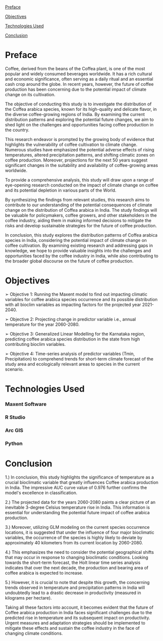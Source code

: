 [ Preface](https://github.com/Shivani3797/Future_Coffee_Prediction/blob/main/README.md#preface)

[ Objectives](url)

[ Technologies Used](url)

[ Conclusion](url)

# Preface

Coffee, derived from the beans of the Coffea plant, is one of the most popular and widely consumed beverages worldwide. It has a rich cultural and economic significance, often serving as a daily ritual and an essential cash crop around the globe. In recent years, however, the future of coffee production has been concerning due to the potential impact of climate change on its cultivation.

The objective of conducting this study is to investigate the distribution of the Coffea arabica species, known for its high-quality and delicate flavor, in the diverse coffee-growing regions of India. By examining the current distribution patterns and exploring the potential future changes, we aim to shed light on the challenges and opportunities facing coffee production in the country.

This research endeavor is prompted by the growing body of evidence that highlights the vulnerability of coffee cultivation to climate change. Numerous studies have emphasized the potential adverse effects of rising temperatures, altered precipitation patterns, and shifting climatic zones on coffee production. Moreover, projections for the next 50 years suggest significant changes in the suitability and availability of coffee-growing areas worldwide.

To provide a comprehensive analysis, this study will draw upon a range of eye-opening research conducted on the impact of climate change on coffee and its potential depletion in various parts of the World.

By synthesizing the findings from relevant studies, this research aims to contribute to our understanding of the potential consequences of climate change on the distribution of Coffea arabica in India. The study findings will be valuable for policymakers, coffee growers, and other stakeholders in the coffee industry, aiding them in making informed decisions to mitigate the risks and develop sustainable strategies for the future of coffee production.

In conclusion, this study explores the distribution patterns of Coffea arabica species in India, considering the potential impact of climate change on coffee cultivation. By examining existing research and addressing gaps in knowledge, we hope to provide valuable insights into the challenges and opportunities faced by the coffee industry in India, while also contributing to the broader global discourse on the future of coffee production.

# Objectives

➢ Objective 1: Running the Maxent model to find out impacting climatic variables for coffee arabica species occurrence and its possible distribution with all bioclim variables as impacting factors for the projected year 2021-2040.

➢ Objective 2: Projecting change in predictor variable i.e., annual temperature for the year 2060-2080.

➢ Objective 3: Generalized Linear Modelling for the Karnataka region, predicting coffee arabica species distribution in the state from high contributing bioclim variables.

➢ Objective 4: Time-series analysis of predictor variables (Tmin, Precipitation) to comprehend trends for short-term climate forecast of the study area and ecologically 
relevant areas to species in the current scenario.

# Technologies Used
### Maxent Software
### R Studio
### Arc GIS
### Python

# Conclusion
1.) In conclusion, this study highlights the significance of temperature as a crucial bioclimatic variable that greatly influences Coffee arabica production in India. The impressive AUC curve value of 0.976 further confirms the model's excellence in classification. 

2.) The projected data for the years 2060-2080 paints a clear picture of an inevitable 3-degree Celsius temperature rise in India. This information is essential for understanding the potential future impact of coffee arabica production.

3.) Moreover, utilizing GLM modeling on the current species occurrence locations, it is suggested that under the influence of four major bioclimatic variables, the occurrence of the species is highly likely to deviate by approximately 40 kilometers from its current location by 2060-2080. 

4.) This emphasizes the need to consider the potential geographical shifts that may occur in response to changing bioclimatic conditions. Looking towards the short-term forecast, the Holt linear time series analysis indicates that over the next decade, the production and bearing area of coffee arabica is expected to increase. 

5.) However, it is crucial to note that despite this growth, the concerning trends observed in temperature and precipitation patterns in India will undoubtedly lead to a drastic decrease in productivity (measured in kilograms per hectare).

Taking all these factors into account, it becomes evident that the future of Coffee arabica production in India faces significant challenges due to the predicted rise in temperature and its subsequent impact on productivity. Urgent measures and adaptation strategies should be implemented to mitigate these effects and sustain the coffee industry in the face of changing climate conditions.




